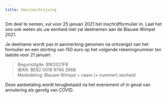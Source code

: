 ```yaml
---
title: Voorinschrijving
---
```

Om deel te nemen, vul voor 25 januari 2021 het inschrijfformulier in.
Laat het ons ook weten als uw eenheid niet zal deelnemen aan de Blauwe Wimpel 2021.

Je deelname wordt pas in aanmerking genomen na ontvangst van het formulier en een storting van 150 euro
op het volgende rekeningnummer ten laatste voor 21 januari:

> Begunstigde: BW2021FB  
> IBAN: BE82 0018 9746 2668  
> Mededeling: Blauwe Wimpel + naam (+ nummer) eenheid

Deze aanbetaling wordt terugbetaald na het evenement of in geval van annulering als gevolg van COVID.
